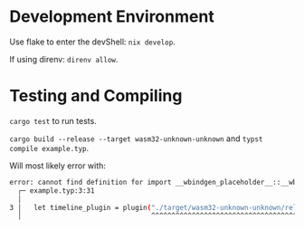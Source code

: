 # Development Environment
Use flake to enter the devShell: `nix develop`.

If using direnv: `direnv allow`.

# Testing and Compiling
`cargo test` to run tests.

`cargo build --release --target wasm32-unknown-unknown` and `typst compile example.typ`.

Will most likely error with:
```sh
error: cannot find definition for import __wbindgen_placeholder__::__wbindgen_describe with type Func(FuncType { params: [I32], results: [] })
  ┌─ example.typ:3:31
  │
3 │   let timeline_plugin = plugin("./target/wasm32-unknown-unknown/release/gantt_purely_rust.wasm")
  │                                ^^^^^^^^^^^^^^^^^^^^^^^^^^^^^^^^^^^^^^^^^^^^^^^^^^^^^^^^^^^^^^^^
```
